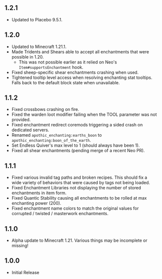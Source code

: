 ## 1.2.1
* Updated to Placebo 9.5.1.

## 1.2.0
* Updated to Minecraft 1.21.1.
* Made Tridents and Shears able to accept all enchantments that were possible in 1.20.
  * This was not possible earlier as it relied on Neo's `Item#supportsEnchantment` hook.
* Fixed sheep-specific shear enchantments crashing when used.
* Tightened tooltip level access when resolving enchanting stat tooltips. Falls back to the default block state when unavailable.

## 1.1.2
* Fixed crossbows crashing on fire.
* Fixed the warden loot modifier failing when the TOOL parameter was not provided.
* Fixed enchantment redirect coremods triggering a sided crash on dedicated servers.
* Renamed `apothic_enchanting:earths_boon` to `apothic_enchanting:boon_of_the_earth`.
* Set Endless Quiver's max level to 1 (should always have been 1).
* Fixed all shear enchantments (pending merge of a recent Neo PR).

## 1.1.1
* Fixed various invalid tag paths and broken recipes. This should fix a wide variety of behaviors that were caused by tags not being loaded.
* Fixed Enchantment Libraries not displaying the number of stored enchantments in item form.
* Fixed Quantic Stability causing all enchantments to be rolled at max enchanting power (200).
* Fixed enchantment name colors to match the original values for corrupted / twisted / masterwork enchantments.

## 1.1.0
* Alpha update to Minecraft 1.21. Various things may be incomplete or missing!

## 1.0.0
* Initial Release